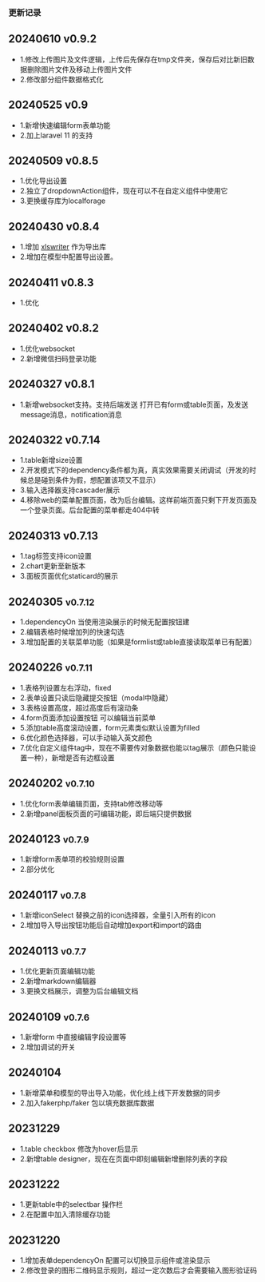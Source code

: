### 更新记录
## 20240610 v0.9.2
- 1.修改上传图片及文件逻辑，上传后先保存在tmp文件夹，保存后对比新旧数据删除图片文件及移动上传图片文件
- 2.修改部分组件数据格式化

## 20240525 v0.9
- 1.新增快速编辑form表单功能
- 2.加上laravel 11 的支持

## 20240509 v0.8.5
- 1.优化导出设置
- 2.独立了dropdownAction组件，现在可以不在自定义组件中使用它
- 3.更换缓存库为localforage

## 20240430 v0.8.4
- 1.增加 [xlswriter](https://xlswriter-docs.viest.me) 作为导出库
- 2.增加在模型中配置导出设置。

## 20240411 v0.8.3
- 1.优化

## 20240402 v0.8.2
- 1.优化websocket
- 2.新增微信扫码登录功能

## 20240327 v0.8.1
- 1.新增websocket支持。支持后端发送 打开已有form或table页面，及发送message消息，notification消息

## 20240322 v0.7.14
- 1.table新增size设置
- 2.开发模式下的dependency条件都为真，真实效果需要关闭调试（开发的时候总是碰到条件为假，想配置该项又不显示）
- 3.输入选择器支持cascader展示
- 4.移除web的菜单配置页面，改为后台编辑。这样前端页面只剩下开发页面及一个登录页面。后台配置的菜单都走404中转

## 20240313 v0.7.13
- 1.tag标签支持icon设置
- 2.chart更新至新版本
- 3.面板页面优化staticard的展示

## 20240305 <small>v0.7.12</small>
- 1.dependencyOn 当使用渲染展示的时候无配置按钮建
- 2.编辑表格时候增加列的快速勾选
- 3.增加配置的关联菜单功能（如果是formlist或table直接读取菜单已有配置）

## 20240226 <small>v0.7.11</small>
- 1.表格列设置左右浮动，fixed
- 2.表单设置只读后隐藏提交按钮（modal中隐藏）
- 3.表格设置高度，超过高度后有滚动条
- 4.form页面添加设置按钮 可以编辑当前菜单
- 5.添加table高度滚动设置，form元素类似默认设置为filled
- 6.优化颜色选择器，可以手动输入英文颜色
- 7.优化自定义组件tag中，现在不需要传对象数据也能以tag展示（颜色只能设置一种），新增是否有边框设置

## 20240202 <small>v0.7.10</small>
- 1.优化form表单编辑页面，支持tab修改移动等
- 2.新增panel面板页面的可编辑功能，即后端只提供数据

## 20240123 <small>v0.7.9</small>
- 1.新增form表单项的校验规则设置
- 2.部分优化

## 20240117 <small>v0.7.8</small>
- 1.新增iconSelect 替换之前的icon选择器，全量引入所有的icon
- 2.增加导入导出按钮功能后自动增加export和import的路由

## 20240113 <small>v0.7.7</small>
- 1.优化更新页面编辑功能
- 2.新增markdown编辑器
- 3.更换文档展示，调整为后台编辑文档

## 20240109 <small>v0.7.6</small>
- 1.新增form 中直接编辑字段设置等
- 2.增加调试的开关

## 20240104
- 1.新增菜单和模型的导出导入功能，优化线上线下开发数据的同步
- 2.加入fakerphp/faker 包以填充数据库数据

## 20231229
- 1.table checkbox 修改为hover后显示
- 2.新增table designer，现在在页面中即刻编辑新增删除列表的字段

## 20231222
- 1.更新table中的selectbar 操作栏
- 2.在配置中加入清除缓存功能

## 20231220 
- 1.增加表单dependencyOn 配置可以切换显示组件或渲染显示
- 2.修改登录的图形二维码显示规则，超过一定次数后才会需要输入图形验证码